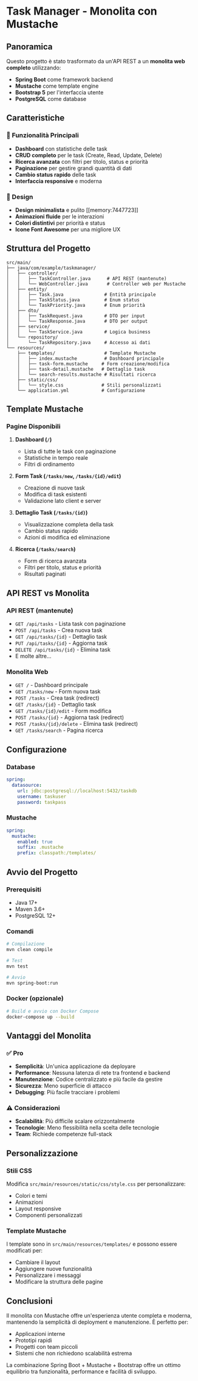 # Task Manager - Monolita con Mustache

## Panoramica

Questo progetto è stato trasformato da un'API REST a un **monolita web completo** utilizzando:
- **Spring Boot** come framework backend
- **Mustache** come template engine
- **Bootstrap 5** per l'interfaccia utente
- **PostgreSQL** come database

## Caratteristiche

### 🎯 Funzionalità Principali
- **Dashboard** con statistiche delle task
- **CRUD completo** per le task (Create, Read, Update, Delete)
- **Ricerca avanzata** con filtri per titolo, status e priorità
- **Paginazione** per gestire grandi quantità di dati
- **Cambio status rapido** delle task
- **Interfaccia responsive** e moderna

### 🎨 Design
- **Design minimalista** e pulito [[memory:7447723]]
- **Animazioni fluide** per le interazioni
- **Colori distintivi** per priorità e status
- **Icone Font Awesome** per una migliore UX

## Struttura del Progetto

```
src/main/
├── java/com/example/taskmanager/
│   ├── controller/
│   │   ├── TaskController.java      # API REST (mantenute)
│   │   └── WebController.java       # Controller web per Mustache
│   ├── entity/
│   │   ├── Task.java               # Entità principale
│   │   ├── TaskStatus.java         # Enum status
│   │   └── TaskPriority.java       # Enum priorità
│   ├── dto/
│   │   ├── TaskRequest.java        # DTO per input
│   │   └── TaskResponse.java       # DTO per output
│   ├── service/
│   │   └── TaskService.java        # Logica business
│   └── repository/
│       └── TaskRepository.java     # Accesso ai dati
└── resources/
    ├── templates/                  # Template Mustache
    │   ├── index.mustache          # Dashboard principale
    │   ├── task-form.mustache     # Form creazione/modifica
    │   ├── task-detail.mustache   # Dettaglio task
    │   └── search-results.mustache # Risultati ricerca
    ├── static/css/
    │   └── style.css              # Stili personalizzati
    └── application.yml            # Configurazione
```

## Template Mustache

### Pagine Disponibili

1. **Dashboard (`/`)**
   - Lista di tutte le task con paginazione
   - Statistiche in tempo reale
   - Filtri di ordinamento

2. **Form Task (`/tasks/new`, `/tasks/{id}/edit`)**
   - Creazione di nuove task
   - Modifica di task esistenti
   - Validazione lato client e server

3. **Dettaglio Task (`/tasks/{id}`)**
   - Visualizzazione completa della task
   - Cambio status rapido
   - Azioni di modifica ed eliminazione

4. **Ricerca (`/tasks/search`)**
   - Form di ricerca avanzata
   - Filtri per titolo, status e priorità
   - Risultati paginati

## API REST vs Monolita

### API REST (mantenute)
- `GET /api/tasks` - Lista task con paginazione
- `POST /api/tasks` - Crea nuova task
- `GET /api/tasks/{id}` - Dettaglio task
- `PUT /api/tasks/{id}` - Aggiorna task
- `DELETE /api/tasks/{id}` - Elimina task
- E molte altre...

### Monolita Web
- `GET /` - Dashboard principale
- `GET /tasks/new` - Form nuova task
- `POST /tasks` - Crea task (redirect)
- `GET /tasks/{id}` - Dettaglio task
- `GET /tasks/{id}/edit` - Form modifica
- `POST /tasks/{id}` - Aggiorna task (redirect)
- `POST /tasks/{id}/delete` - Elimina task (redirect)
- `GET /tasks/search` - Pagina ricerca

## Configurazione

### Database
```yaml
spring:
  datasource:
    url: jdbc:postgresql://localhost:5432/taskdb
    username: taskuser
    password: taskpass
```

### Mustache
```yaml
spring:
  mustache:
    enabled: true
    suffix: .mustache
    prefix: classpath:/templates/
```

## Avvio del Progetto

### Prerequisiti
- Java 17+
- Maven 3.6+
- PostgreSQL 12+

### Comandi
```bash
# Compilazione
mvn clean compile

# Test
mvn test

# Avvio
mvn spring-boot:run
```

### Docker (opzionale)
```bash
# Build e avvio con Docker Compose
docker-compose up --build
```

## Vantaggi del Monolita

### ✅ Pro
- **Semplicità**: Un'unica applicazione da deployare
- **Performance**: Nessuna latenza di rete tra frontend e backend
- **Manutenzione**: Codice centralizzato e più facile da gestire
- **Sicurezza**: Meno superficie di attacco
- **Debugging**: Più facile tracciare i problemi

### ⚠️ Considerazioni
- **Scalabilità**: Più difficile scalare orizzontalmente
- **Tecnologie**: Meno flessibilità nella scelta delle tecnologie
- **Team**: Richiede competenze full-stack

## Personalizzazione

### Stili CSS
Modifica `src/main/resources/static/css/style.css` per personalizzare:
- Colori e temi
- Animazioni
- Layout responsive
- Componenti personalizzati

### Template Mustache
I template sono in `src/main/resources/templates/` e possono essere modificati per:
- Cambiare il layout
- Aggiungere nuove funzionalità
- Personalizzare i messaggi
- Modificare la struttura delle pagine

## Conclusioni

Il monolita con Mustache offre un'esperienza utente completa e moderna, mantenendo la semplicità di deployment e manutenzione. È perfetto per:
- Applicazioni interne
- Prototipi rapidi
- Progetti con team piccoli
- Sistemi che non richiedono scalabilità estrema

La combinazione Spring Boot + Mustache + Bootstrap offre un ottimo equilibrio tra funzionalità, performance e facilità di sviluppo.
